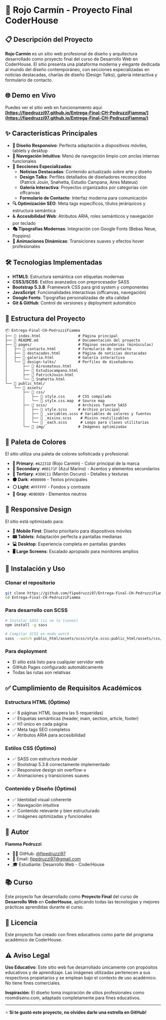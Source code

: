 # 🎨 Rojo Carmín - Proyecto Final CoderHouse

## 📋 Descripción del Proyecto

**Rojo Carmín** es un sitio web profesional de diseño y arquitectura desarrollado como proyecto final del curso de Desarrollo Web en CoderHouse. El sitio presenta una plataforma moderna y elegante dedicada al mundo del diseño contemporáneo, con secciones especializadas en noticias destacadas, charlas de diseño (Design Talks), galería interactiva y formulario de contacto.

## 🌐 Demo en Vivo

Puedes ver el sitio web en funcionamiento aquí: **[https://fipedruzzi97.github.io/Entrega-Final-CH-PedruzziFiamma/](https://fipedruzzi97.github.io/Entrega-Final-CH-PedruzziFiamma/)**

## ✨ Características Principales

- **🎯 Diseño Responsivo**: Perfecta adaptación a dispositivos móviles, tablets y desktop
- **🧭 Navegación Intuitiva**: Menú de navegación limpio con anclas internas funcionales
- **🎨 Secciones Especializadas**:
  - **Noticias Destacadas**: Contenido actualizado sobre arte y diseño
  - **Design Talks**: Perfiles detallados de diseñadores reconocidos (Patrick Jouin, Snøhetta, Estudio Campana, Aires Mateus)
  - **Galería Interactiva**: Proyectos organizados por categorías con offcanvas
  - **Formulario de Contacto**: Interfaz moderna para comunicación
- **🔍 Optimización SEO**: Meta tags específicos, títulos jerárquicos y estructura semántica
- **♿ Accesibilidad Web**: Atributos ARIA, roles semánticos y navegación por teclado
- **🎭 Tipografías Modernas**: Integración con Google Fonts (Bebas Neue, Poppins)
- **🔄 Animaciones Dinámicas**: Transiciones suaves y efectos hover profesionales

## 🛠️ Tecnologías Implementadas

- **HTML5**: Estructura semántica con etiquetas modernas
- **CSS3/SCSS**: Estilos avanzados con preprocesador SASS
- **Bootstrap 5.3.8**: Framework CSS para grid system y componentes
- **JavaScript**: Funcionalidades interactivas (offcanvas, navegación)
- **Google Fonts**: Tipografías personalizadas de alta calidad
- **Git & GitHub**: Control de versiones y deployment automático

## 📁 Estructura del Proyecto

```
📦 Entrega-Final-CH-PedruzziFiamma
├── 📄 index.html                 # Página principal
├── 📄 README.md                  # Documentación del proyecto
├── 📂 pages/                     # Páginas secundarias (minúsculas)
│   ├── 📄 contacto.html          # Formulario de contacto
│   ├── 📄 destacados.html        # Página de noticias destacadas
│   ├── 📄 galeria.html           # Galería interactiva
│   └── 📂 design-talks/          # Perfiles de diseñadores
│       ├── 📄 Airesmateus.html
│       ├── 📄 Estudiocampana.html
│       ├── 📄 PatrickJouin.html
│       └── 📄 Snøhetta.html
└── 📂 public_html/
    └── 📂 assets/
        ├── 📂 css/
        │   ├── 📄 style.css      # CSS compilado
        │   └── 📄 style.css.map  # Source map
        ├── 📂 scss/              # Archivos fuente SASS
        │   ├── 📄 style.scss     # Archivo principal
        │   ├── 📄 _variables.scss # Variables de colores y fuentes
        │   ├── 📄 _mixins.scss    # Mixins reutilizables
        │   └── 📄 _each.scss      # Loops para clases utilitarias
        └── 📂 img/               # Imágenes optimizadas
```

## 🎨 Paleta de Colores

El sitio utiliza una paleta de colores sofisticada y profesional:

- **🔴 Primary**: `#A2231D` (Rojo Carmín) - Color principal de la marca
- **🔵 Secondary**: `#00171F` (Azul Marino) - Acentos y elementos secundarios  
- **🤎 Tertiary**: `#3D0C11` (Marrón Oscuro) - Detalles y texturas
- **⚫ Dark**: `#000000` - Textos principales
- **⚪ Light**: `#FFFFFF` - Fondos y contraste
- **🔘 Gray**: `#D9D9D9` - Elementos neutros

## 📱 Responsive Design

El sitio está optimizado para:
- **📱 Mobile First**: Diseño prioritario para dispositivos móviles
- **📟 Tablets**: Adaptación perfecta a pantallas medianas
- **💻 Desktop**: Experiencia completa en pantallas grandes
- **🖥️ Large Screens**: Escalado apropiado para monitores amplios

## 🚀 Instalación y Uso

### Clonar el repositorio
```bash
git clone https://github.com/fipedruzzi97/Entrega-Final-CH-PedruzziFiamma.git
cd Entrega-Final-CH-PedruzziFiamma
```

### Para desarrollo con SCSS
```bash
# Instalar SASS (si no lo tienes)
npm install -g sass

# Compilar SCSS en modo watch
sass --watch public_html/assets/scss/style.scss:public_html/assets/css/style.css
```

### Para deployment
- El sitio está listo para cualquier servidor web
- GitHub Pages configurado automáticamente
- Todas las rutas son relativas

## ✅ Cumplimiento de Requisitos Académicos

### Estructura HTML (Óptimo)
- ✅ 8 páginas HTML (supera las 5 requeridas)
- ✅ Etiquetas semánticas (header, main, section, article, footer)
- ✅ H1 único en cada página
- ✅ Meta tags SEO completos
- ✅ Atributos ARIA para accesibilidad

### Estilos CSS (Óptimo)
- ✅ SASS con estructura modular
- ✅ Bootstrap 5.3.8 correctamente implementado
- ✅ Responsive design sin overflow-x
- ✅ Animaciones y transiciones suaves

### Contenido y Diseño (Óptimo)
- ✅ Identidad visual coherente
- ✅ Navegación intuitiva
- ✅ Contenido relevante y bien estructurado
- ✅ Imágenes optimizadas y funcionales

## 👤 Autor

**Fiamma Pedruzzi**
- 👩‍💻 GitHub: [@fipedruzzi97](https://github.com/fipedruzzi97)
- 📧 Email: fipedruzzi97@gmail.com
- 🎓 Estudiante: Desarrollo Web - CoderHouse

## 📚 Curso

Este proyecto fue desarrollado como **Proyecto Final** del curso de **Desarrollo Web** en **CoderHouse**, aplicando todas las tecnologías y mejores prácticas aprendidas durante el curso.

## 📄 Licencia

Este proyecto fue creado con fines educativos como parte del programa académico de CoderHouse.

## ⚠️ Aviso Legal

**Uso Educativo**: Este sitio web fue desarrollado únicamente con propósitos educativos y de aprendizaje. Las imágenes utilizadas pertenecen a sus respectivos propietarios y se emplean bajo el contexto de uso académico. No tiene fines comerciales.

**Inspiración**: El diseño toma inspiración de sitios profesionales como roomdiseno.com, adaptado completamente para fines educativos.

---

⭐ **Si te gustó este proyecto, no olvides darle una estrella en GitHub!**